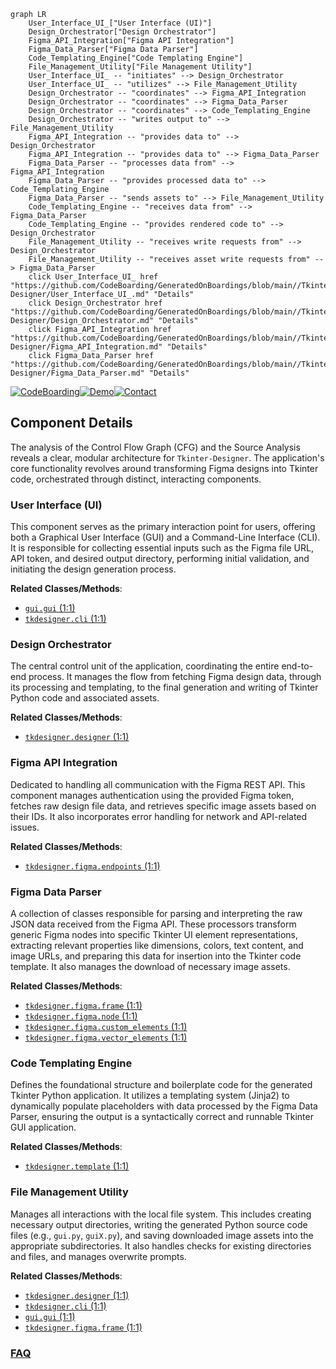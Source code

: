 ```mermaid
graph LR
    User_Interface_UI_["User Interface (UI)"]
    Design_Orchestrator["Design Orchestrator"]
    Figma_API_Integration["Figma API Integration"]
    Figma_Data_Parser["Figma Data Parser"]
    Code_Templating_Engine["Code Templating Engine"]
    File_Management_Utility["File Management Utility"]
    User_Interface_UI_ -- "initiates" --> Design_Orchestrator
    User_Interface_UI_ -- "utilizes" --> File_Management_Utility
    Design_Orchestrator -- "coordinates" --> Figma_API_Integration
    Design_Orchestrator -- "coordinates" --> Figma_Data_Parser
    Design_Orchestrator -- "coordinates" --> Code_Templating_Engine
    Design_Orchestrator -- "writes output to" --> File_Management_Utility
    Figma_API_Integration -- "provides data to" --> Design_Orchestrator
    Figma_API_Integration -- "provides data to" --> Figma_Data_Parser
    Figma_Data_Parser -- "processes data from" --> Figma_API_Integration
    Figma_Data_Parser -- "provides processed data to" --> Code_Templating_Engine
    Figma_Data_Parser -- "sends assets to" --> File_Management_Utility
    Code_Templating_Engine -- "receives data from" --> Figma_Data_Parser
    Code_Templating_Engine -- "provides rendered code to" --> Design_Orchestrator
    File_Management_Utility -- "receives write requests from" --> Design_Orchestrator
    File_Management_Utility -- "receives asset write requests from" --> Figma_Data_Parser
    click User_Interface_UI_ href "https://github.com/CodeBoarding/GeneratedOnBoardings/blob/main//Tkinter-Designer/User_Interface_UI_.md" "Details"
    click Design_Orchestrator href "https://github.com/CodeBoarding/GeneratedOnBoardings/blob/main//Tkinter-Designer/Design_Orchestrator.md" "Details"
    click Figma_API_Integration href "https://github.com/CodeBoarding/GeneratedOnBoardings/blob/main//Tkinter-Designer/Figma_API_Integration.md" "Details"
    click Figma_Data_Parser href "https://github.com/CodeBoarding/GeneratedOnBoardings/blob/main//Tkinter-Designer/Figma_Data_Parser.md" "Details"
```
[![CodeBoarding](https://img.shields.io/badge/Generated%20by-CodeBoarding-9cf?style=flat-square)](https://github.com/CodeBoarding/CodeBoarding)[![Demo](https://img.shields.io/badge/Try%20our-Demo-blue?style=flat-square)](https://www.codeboarding.org/demo)[![Contact](https://img.shields.io/badge/Contact%20us%20-%20contact@codeboarding.org-lightgrey?style=flat-square)](mailto:contact@codeboarding.org)

## Component Details

The analysis of the Control Flow Graph (CFG) and the Source Analysis reveals a clear, modular architecture for `Tkinter-Designer`. The application's core functionality revolves around transforming Figma designs into Tkinter code, orchestrated through distinct, interacting components.

### User Interface (UI)
This component serves as the primary interaction point for users, offering both a Graphical User Interface (GUI) and a Command-Line Interface (CLI). It is responsible for collecting essential inputs such as the Figma file URL, API token, and desired output directory, performing initial validation, and initiating the design generation process.


**Related Classes/Methods**:

- <a href="https://github.com/ParthJadhav/Tkinter-Designer/blob/master/gui/gui.py#L1-L1" target="_blank" rel="noopener noreferrer">`gui.gui` (1:1)</a>
- <a href="https://github.com/ParthJadhav/Tkinter-Designer/blob/master/tkdesigner/cli.py#L1-L1" target="_blank" rel="noopener noreferrer">`tkdesigner.cli` (1:1)</a>


### Design Orchestrator
The central control unit of the application, coordinating the entire end-to-end process. It manages the flow from fetching Figma design data, through its processing and templating, to the final generation and writing of Tkinter Python code and associated assets.


**Related Classes/Methods**:

- <a href="https://github.com/ParthJadhav/Tkinter-Designer/blob/master/tkdesigner/designer.py#L1-L1" target="_blank" rel="noopener noreferrer">`tkdesigner.designer` (1:1)</a>


### Figma API Integration
Dedicated to handling all communication with the Figma REST API. This component manages authentication using the provided Figma token, fetches raw design file data, and retrieves specific image assets based on their IDs. It also incorporates error handling for network and API-related issues.


**Related Classes/Methods**:

- <a href="https://github.com/ParthJadhav/Tkinter-Designer/blob/master/tkdesigner/figma/endpoints.py#L1-L1" target="_blank" rel="noopener noreferrer">`tkdesigner.figma.endpoints` (1:1)</a>


### Figma Data Parser
A collection of classes responsible for parsing and interpreting the raw JSON data received from the Figma API. These processors transform generic Figma nodes into specific Tkinter UI element representations, extracting relevant properties like dimensions, colors, text content, and image URLs, and preparing this data for insertion into the Tkinter code template. It also manages the download of necessary image assets.


**Related Classes/Methods**:

- <a href="https://github.com/ParthJadhav/Tkinter-Designer/blob/master/tkdesigner/figma/frame.py#L1-L1" target="_blank" rel="noopener noreferrer">`tkdesigner.figma.frame` (1:1)</a>
- <a href="https://github.com/ParthJadhav/Tkinter-Designer/blob/master/tkdesigner/figma/node.py#L1-L1" target="_blank" rel="noopener noreferrer">`tkdesigner.figma.node` (1:1)</a>
- <a href="https://github.com/ParthJadhav/Tkinter-Designer/blob/master/tkdesigner/figma/custom_elements.py#L1-L1" target="_blank" rel="noopener noreferrer">`tkdesigner.figma.custom_elements` (1:1)</a>
- <a href="https://github.com/ParthJadhav/Tkinter-Designer/blob/master/tkdesigner/figma/vector_elements.py#L1-L1" target="_blank" rel="noopener noreferrer">`tkdesigner.figma.vector_elements` (1:1)</a>


### Code Templating Engine
Defines the foundational structure and boilerplate code for the generated Tkinter Python application. It utilizes a templating system (Jinja2) to dynamically populate placeholders with data processed by the Figma Data Parser, ensuring the output is a syntactically correct and runnable Tkinter GUI application.


**Related Classes/Methods**:

- <a href="https://github.com/ParthJadhav/Tkinter-Designer/blob/master/tkdesigner/template.py#L1-L1" target="_blank" rel="noopener noreferrer">`tkdesigner.template` (1:1)</a>


### File Management Utility
Manages all interactions with the local file system. This includes creating necessary output directories, writing the generated Python source code files (e.g., `gui.py`, `guiX.py`), and saving downloaded image assets into the appropriate subdirectories. It also handles checks for existing directories and files, and manages overwrite prompts.


**Related Classes/Methods**:

- <a href="https://github.com/ParthJadhav/Tkinter-Designer/blob/master/tkdesigner/designer.py#L1-L1" target="_blank" rel="noopener noreferrer">`tkdesigner.designer` (1:1)</a>
- <a href="https://github.com/ParthJadhav/Tkinter-Designer/blob/master/tkdesigner/cli.py#L1-L1" target="_blank" rel="noopener noreferrer">`tkdesigner.cli` (1:1)</a>
- <a href="https://github.com/ParthJadhav/Tkinter-Designer/blob/master/gui/gui.py#L1-L1" target="_blank" rel="noopener noreferrer">`gui.gui` (1:1)</a>
- <a href="https://github.com/ParthJadhav/Tkinter-Designer/blob/master/tkdesigner/figma/frame.py#L1-L1" target="_blank" rel="noopener noreferrer">`tkdesigner.figma.frame` (1:1)</a>




### [FAQ](https://github.com/CodeBoarding/GeneratedOnBoardings/tree/main?tab=readme-ov-file#faq)
